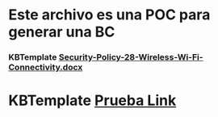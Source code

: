 # Este archivo es una POC para generar una BC

### KBTemplate [Security-Policy-28-Wireless-Wi-Fi-Connectivity.docx](https://github.com/gasaris/KBTemplate/files/6982469/Security-Policy-28-Wireless-Wi-Fi-Connectivity.docx)
# KBTemplate [Prueba Link](https://docs.google.com/document/d/1lb8UKq9M4paTYIgPcm5jki2ffP1juFQftdPit1Mz73A/edit)
